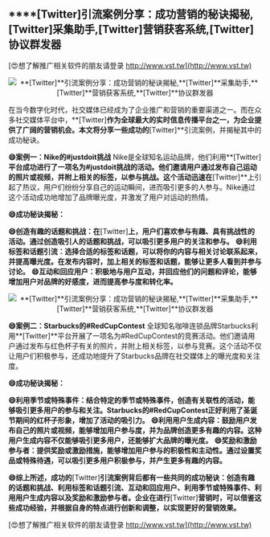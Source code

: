 ## ****[Twitter]**引流案例分享：成功营销的秘诀揭秘,**[Twitter]**采集助手,**[Twitter]**营销获客系统,**[Twitter]**协议群发器**

[😍想了解推广相关软件的朋友请登录 http://www.vst.tw](http://www.vst.tw)

 <center><img src="https://vst.tw/MP4/tuiguang/png/0.png" alt="**[Twitter]**引流案例分享：成功营销的秘诀揭秘,**[Twitter]**采集助手,**[Twitter]**营销获客系统,**[Twitter]**协议群发器"></center>

在当今数字化时代，社交媒体已经成为了企业推广和营销的重要渠道之一。而在众多社交媒体平台中，**[Twitter]**作为全球最大的实时信息传播平台之一，为企业提供了广阔的营销机会。本文将分享一些成功的**[Twitter]**引流案例，并揭秘其中的成功秘诀。

**😄案例一：Nike的#justdoit挑战**
Nike是全球知名运动品牌，他们利用**[Twitter]**平台成功进行了一项名为#justdoit挑战的活动。他们邀请用户通过发布自己运动的照片或视频，并附上相关的标签，以参与挑战。这个活动迅速在**[Twitter]**上引起了热议，用户们纷纷分享自己的运动瞬间，进而吸引更多的人参与。Nike通过这个活动成功地增加了品牌曝光度，并激发了用户对运动的热情。

**😄成功秘诀揭秘：**

**😄创造有趣的话题和挑战：在**[Twitter]**上，用户们喜欢参与有趣、具有挑战性的活动。通过创造吸引人的话题和挑战，可以吸引更多用户的关注和参与。**
**😄利用标签和话题引流：选择合适的标签和话题，可以将你的内容与相关讨论联系起来，并提高曝光度。在发布内容时，加上相关的标签和话题，能够让更多人看到并参与讨论。**
**😄互动和回应用户：积极地与用户互动，并回应他们的问题和评论，能够增加用户对品牌的好感度，进而提高参与度和转化率。**

 <center><img src="https://vst.tw/MP4/tuiguang/png/0.png" alt="**[Twitter]**引流案例分享：成功营销的秘诀揭秘,**[Twitter]**采集助手,**[Twitter]**营销获客系统,**[Twitter]**协议群发器"></center>

**😄案例二：Starbucks的#RedCupContest**
全球知名咖啡连锁品牌Starbucks利用**[Twitter]**平台开展了一项名为#RedCupContest的竞赛活动。他们邀请用户通过发布与红色杯子有关的照片，并附上相关标签，以参与竞赛。这个活动不仅让用户们积极参与，还成功地提升了Starbucks品牌在社交媒体上的曝光度和关注度。

**😄成功秘诀揭秘：**

**😄利用季节或特殊事件：结合特定的季节或特殊事件，创造有关联性的活动，能够吸引更多用户的参与和关注。Starbucks的#RedCupContest正好利用了圣诞节期间的红杯子形象，增加了活动的吸引力。**
**😄利用用户生成内容：鼓励用户发布自己的照片或视频，能够增加用户参与度，并为品牌创造更多有趣的内容。这种用户生成内容不仅能够吸引更多用户，还能够扩大品牌的曝光度。**
**😄奖励和激励参与者：提供奖励或激励措施，能够增加用户参与的积极性和主动性。通过设置奖品或特殊待遇，可以吸引更多用户积极参与，并产生更多有趣的内容。**

**😄综上所述，成功的**[Twitter]**引流案例背后都有一些共同的成功秘诀：创造有趣的话题和挑战、利用标签和话题引流、互动和回应用户、利用季节或特殊事件、利用用户生成内容以及奖励和激励参与者。企业在进行**[Twitter]**营销时，可以借鉴这些成功经验，并根据自身的特点进行创新和调整，以实现更好的营销效果。**

[😍想了解推广相关软件的朋友请登录 http://www.vst.tw](http://www.vst.tw)



